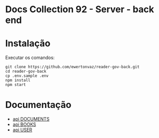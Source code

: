 # Docs Collection 92 - Server - back end

# Instalação

Executar os comandos:

```
git clone https://github.com/ewertonvaz/reader-gov-back.git
cd reader-gov-back
cp .env.sample .env
npm install
npm start

```

# Documentação

- [api DOCUMENTS](./docs/documents-api.md)
- [api BOOKS](./docs/books-api.md)
- [api USER](./docs/user-api.md)
